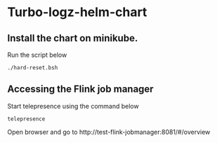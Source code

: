 # Turbo-logz-helm-chart

## Install the chart on minikube.

Run the script below

```
./hard-reset.bsh
```

## Accessing the Flink job manager

Start telepresence using the command below

```
telepresence
```

Open browser and go to http://test-flink-jobmanager:8081/#/overview
